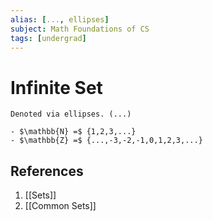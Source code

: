```yaml
---
alias: [..., ellipses]
subject: Math Foundations of CS
tags: [undergrad]
---
```

# Infinite Set

```ad-info
Denoted via ellipses. (...)
```

```ad-example
- $\mathbb{N} =$ {1,2,3,...}
- $\mathbb{Z} =$ {...,-3,-2,-1,0,1,2,3,...}
```

## References
1. [[Sets]]
2. [[Common Sets]]